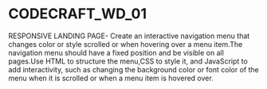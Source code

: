 # CODECRAFT_WD_01
RESPONSIVE LANDING PAGE-
Create an interactive navigation menu that changes color or style scrolled or when hovering over a menu item.The navigation menu should have a fixed
position and be visible on all pages.Use HTML to structure the menu,CSS to style it, and JavaScript to add interactivity, such as changing the background color or font color of
the menu when it is scrolled or when a menu item is hovered over.
